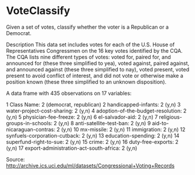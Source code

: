 # VoteClassify
Given a set of votes, classify whether the voter is a Republican or a Democrat.

Description
This data set includes votes for each of the U.S. House of Representatives Congressmen on the 16 key votes identified by the CQA. The CQA lists nine different types of votes: voted for, paired for, and announced for (these three simplified to yea), voted against, paired against, and announced against (these three simplified to nay), voted present, voted present to avoid conflict of interest, and did not vote or otherwise make a position known (these three simplified to an unknown disposition).

A data frame with 435 observations on 17 variables:

1	Class Name: 2 (democrat, republican)
2	handicapped-infants: 2 (y,n)
3	water-project-cost-sharing: 2 (y,n)
4	adoption-of-the-budget-resolution: 2 (y,n)
5	physician-fee-freeze: 2 (y,n)
6	el-salvador-aid: 2 (y,n)
7	religious-groups-in-schools: 2 (y,n)
8	anti-satellite-test-ban: 2 (y,n)
9	aid-to-nicaraguan-contras: 2 (y,n)
10	mx-missile: 2 (y,n)
11	immigration: 2 (y,n)
12	synfuels-corporation-cutback: 2 (y,n)
13	education-spending: 2 (y,n)
14	superfund-right-to-sue: 2 (y,n)
15	crime: 2 (y,n)
16	duty-free-exports: 2 (y,n)
17	export-administration-act-south-africa: 2 (y,n)


Source: http://archive.ics.uci.edu/ml/datasets/Congressional+Voting+Records
